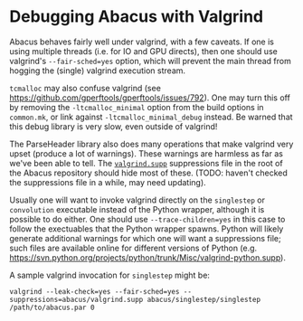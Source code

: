 # Debugging Abacus with Valgrind

Abacus behaves fairly well under valgrind, with a few caveats.
If one is using multiple threads (i.e. for IO and GPU directs),
then one should use valgrind's `--fair-sched=yes` option, which will
prevent the main thread from hogging the (single) valgrind
execution stream.

`tcmalloc` may also confuse valgrind (see https://github.com/gperftools/gperftools/issues/792).
One may turn this off by removing the `-ltcmalloc_minimal` option from
the build options in `common.mk`, or link against `-ltcmalloc_minimal_debug`
instead.  Be warned that this debug library is very slow, even outside
of valgrind!

The ParseHeader library also does many operations
that make valgrind very upset (produce a lot of warnings).
These warnings are harmless as far as we've been able to tell.
The [`valgrind.supp`](https://github.com/abacusorg/abacus/blob/master/valgrind.supp)
suppressions file in the root of the Abacus repository should hide
most of these. (TODO: haven't checked the suppressions file
in a while, may need updating).

Usually one will want to invoke valgrind directly on the 
`singlestep` or `convolution` executable instead of the
Python wrapper, although it is possible to do either.  One should
use `--trace-children=yes` in this case to follow the exectuables
that the Python wrapper spawns.  Python will likely generate additional
warnings for which one will want a suppressions file; such files
are available online for different versions of Python
(e.g. https://svn.python.org/projects/python/trunk/Misc/valgrind-python.supp).

A sample valgrind invocation for `singlestep` might be:
```
valgrind --leak-check=yes --fair-sched=yes --suppressions=abacus/valgrind.supp abacus/singlestep/singlestep /path/to/abacus.par 0
```
